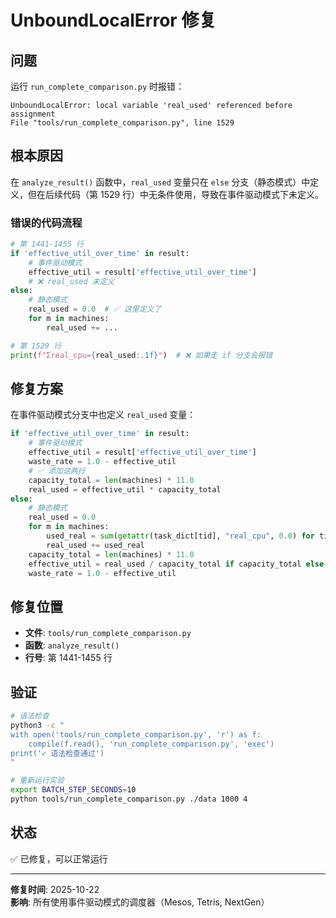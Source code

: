 # UnboundLocalError 修复

## 问题

运行 `run_complete_comparison.py` 时报错：

```
UnboundLocalError: local variable 'real_used' referenced before assignment
File "tools/run_complete_comparison.py", line 1529
```

## 根本原因

在 `analyze_result()` 函数中，`real_used` 变量只在 `else` 分支（静态模式）中定义，但在后续代码（第 1529 行）中无条件使用，导致在事件驱动模式下未定义。

### 错误的代码流程

```python
# 第 1441-1455 行
if 'effective_util_over_time' in result:
    # 事件驱动模式
    effective_util = result['effective_util_over_time']
    # ❌ real_used 未定义
else:
    # 静态模式
    real_used = 0.0  # ✅ 这里定义了
    for m in machines:
        real_used += ...

# 第 1529 行
print(f"Σreal_cpu={real_used:.1f}")  # ❌ 如果走 if 分支会报错
```

## 修复方案

在事件驱动模式分支中也定义 `real_used` 变量：

```python
if 'effective_util_over_time' in result:
    # 事件驱动模式
    effective_util = result['effective_util_over_time']
    waste_rate = 1.0 - effective_util
    # ✅ 添加这两行
    capacity_total = len(machines) * 11.0
    real_used = effective_util * capacity_total
else:
    # 静态模式
    real_used = 0.0
    for m in machines:
        used_real = sum(getattr(task_dict[tid], "real_cpu", 0.0) for tid, _ in m.tasks)
        real_used += used_real
    capacity_total = len(machines) * 11.0
    effective_util = real_used / capacity_total if capacity_total else 0.0
    waste_rate = 1.0 - effective_util
```

## 修复位置

- **文件**: `tools/run_complete_comparison.py`
- **函数**: `analyze_result()`
- **行号**: 第 1441-1455 行

## 验证

```bash
# 语法检查
python3 -c "
with open('tools/run_complete_comparison.py', 'r') as f:
    compile(f.read(), 'run_complete_comparison.py', 'exec')
print('✓ 语法检查通过')
"

# 重新运行实验
export BATCH_STEP_SECONDS=10
python tools/run_complete_comparison.py ./data 1000 4
```

## 状态

✅ 已修复，可以正常运行

---

**修复时间**: 2025-10-22  
**影响**: 所有使用事件驱动模式的调度器（Mesos, Tetris, NextGen）
